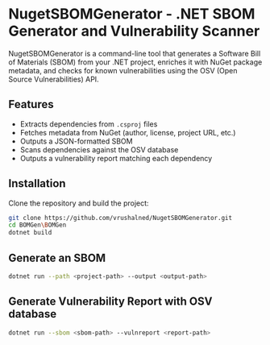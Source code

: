 # NugetSBOMGenerator - .NET SBOM Generator and Vulnerability Scanner

NugetSBOMGenerator is a command-line tool that generates a Software Bill of Materials (SBOM) from your .NET project, enriches it with NuGet package metadata, and checks for known vulnerabilities using the OSV (Open Source Vulnerabilities) API.

## Features

- Extracts dependencies from `.csproj` files
- Fetches metadata from NuGet (author, license, project URL, etc.)
- Outputs a JSON-formatted SBOM
- Scans dependencies against the OSV database
- Outputs a vulnerability report matching each dependency

## Installation

Clone the repository and build the project:

```bash
git clone https://github.com/vrushalned/NugetSBOMGenerator.git
cd BOMGen\BOMGen
dotnet build
```

## Generate an SBOM
```bash
dotnet run --path <project-path> --output <output-path>
```

## Generate Vulnerability Report with OSV database

```bash
dotnet run --sbom <sbom-path> --vulnreport <report-path>
```
